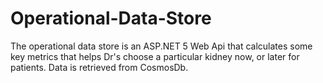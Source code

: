 # Operational-Data-Store
The operational data store is an ASP.NET 5 Web Api that 
calculates some key metrics that helps Dr's
choose a particular kidney now, or later for patients.
Data is retrieved from CosmosDb.
